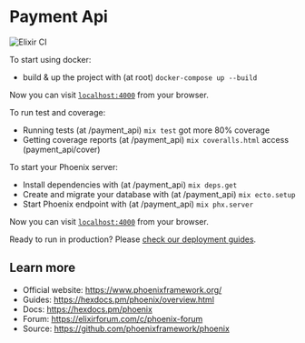# Payment Api

![Elixir CI](https://github.com/includevitor/payment-app/actions/workflows/elixir.yml/badge.svg)

To start using docker:

- build & up the project with (at root) `docker-compose up --build`

Now you can visit [`localhost:4000`](http://localhost:4000) from your browser.

To run test and coverage:

- Running tests (at /payment_api) `mix test` got more 80% coverage
- Getting coverage reports (at /payment_api) `mix coveralls.html` access (payment_api/cover)

To start your Phoenix server:

- Install dependencies with (at /payment_api) `mix deps.get`
- Create and migrate your database with (at /payment_api) `mix ecto.setup`
- Start Phoenix endpoint with (at /payment_api) `mix phx.server`

Now you can visit [`localhost:4000`](http://localhost:4000) from your browser.

Ready to run in production? Please [check our deployment guides](https://hexdocs.pm/phoenix/deployment.html).

## Learn more

- Official website: https://www.phoenixframework.org/
- Guides: https://hexdocs.pm/phoenix/overview.html
- Docs: https://hexdocs.pm/phoenix
- Forum: https://elixirforum.com/c/phoenix-forum
- Source: https://github.com/phoenixframework/phoenix
